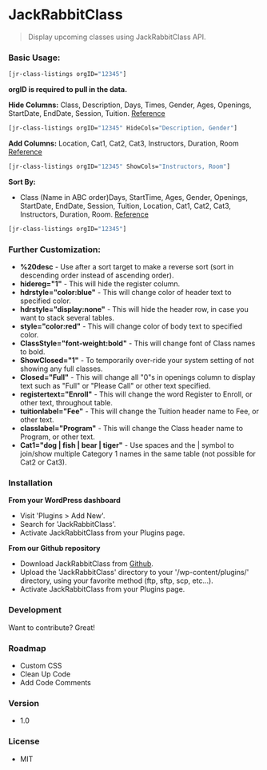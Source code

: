 # JackRabbitClass
> Display upcoming classes using JackRabbitClass API.

### Basic Usage:

```sh
[jr-class-listings orgID="12345"]
```

**orgID is required to pull in the data.**

**Hide Columns:** Class, Description, Days, Times, Gender, Ages, Openings, StartDate, EndDate, Session, Tuition.
[Reference](http://jackrabbithelp.com/learn/default.aspx?pageid=hiding_columns)
```sh
[jr-class-listings orgID="12345" HideCols="Description, Gender"]
```
**Add Columns:** Location, Cat1, Cat2, Cat3, Instructors, Duration, Room
[Reference](http://jackrabbithelp.com/learn/default.aspx?pageid=adding_columns)
```sh
[jr-class-listings orgID="12345" ShowCols="Instructors, Room"]
```
**Sort By:**
- Class (Name in ABC order)Days, StartTime, Ages, Gender, Openings, StartDate, EndDate, Session, Tuition, Location, Cat1, Cat2, Cat3, Instructors, Duration, Room.
[Reference](http://jackrabbithelp.com/learn/default.aspx?pageid=sorting_rows)
```sh
[jr-class-listings orgID="12345"]
```
### Further Customization:

- **%20desc** - Use after a sort target to make a reverse sort (sort in descending order instead of ascending order).
- **hidereg="1"** - This will hide the register column.
- **hdrstyle="color:blue"** - This will change color of header text to specified color.
- **hdrstyle="display:none"** - This will hide the header row, in case you want to stack several tables.
- **style="color:red"** - This will change color of body text to specified color.
- **ClassStyle="font-weight:bold"** - This will change font of Class names to bold.
- **ShowClosed="1"** - To temporarily over-ride your system setting of not showing any full classes.
- **Closed="Full"** - This will change all "0"s in openings column to display text such as "Full" or "Please Call" or other text specified.
- **registertext="Enroll"** - This will change the word Register to Enroll, or other text, throughout table.
- **tuitionlabel="Fee"** - This will change the Tuition header name to Fee, or other text.
- **classlabel="Program"** - This will change the Class header name to Program, or other text.
- **Cat1="dog | fish | bear | tiger"** - Use spaces and the | symbol to join/show multiple Category 1 names in the same table (not possible for Cat2 or Cat3).

### Installation

**From your WordPress dashboard**
- Visit 'Plugins > Add New'.
- Search for 'JackRabbitClass'.
- Activate JackRabbitClass from your Plugins page.

**From our Github repository**
- Download JackRabbitClass from [Github](https://github.com).
- Upload the 'JackRabbitClass' directory to your '/wp-content/plugins/' directory, using your favorite method (ftp, sftp, scp, etc...).
- Activate JackRabbitClass from your Plugins page.

### Development

Want to contribute? Great!

### Roadmap

 - Custom CSS
 - Clean Up Code
 - Add Code Comments

### Version
- 1.0

### License

- MIT
